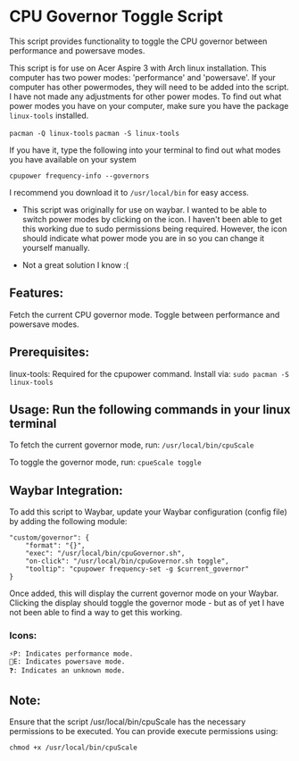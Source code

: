 # CPU Governor Toggle Script

This script provides functionality to toggle the CPU governor between performance and powersave modes. 

This script is for use on Acer Aspire 3 with Arch linux installation. 
This computer has two power modes: 'performance' and 'powersave'. If your computer has other powermodes, they will need to be added into the script. I have not made any adjustments for other power modes. 
To find out what power modes you have on your computer, make sure you have the package `linux-tools` installed.

`pacman -Q linux-tools`
`pacman -S linux-tools`

If you have it, type the following into your terminal to find out what modes you have available on your system

`cpupower frequency-info --governors`

I recommend you download it to `/usr/local/bin` for easy access.

- This script was originally for use on waybar. I wanted to be able to switch power modes by clicking on the icon. I haven't been able to get this working due to sudo permissions being required. However, the icon should indicate what power mode you are in so you can change it yourself manually.

- Not a great solution I know :(

## Features:
Fetch the current CPU governor mode.
Toggle between performance and powersave modes.

## Prerequisites:

linux-tools: Required for the cpupower command. Install via:
`sudo pacman -S linux-tools`

## Usage: Run the following commands in your linux terminal
To fetch the current governor mode, run:
`/usr/local/bin/cpuScale`

To toggle the governor mode, run:
`cpueScale toggle`

## Waybar Integration:

To add this script to Waybar, update your Waybar configuration (config file) by adding the following module:

```
"custom/governor": {
    "format": "{}",
    "exec": "/usr/local/bin/cpuGovernor.sh",
    "on-click": "/usr/local/bin/cpuGovernor.sh toggle",
    "tooltip": "cpupower frequency-set -g $current_governor"
}
```

Once added, this will display the current governor mode on your Waybar. Clicking the display should toggle the governor mode - but as of yet I have not been able to find a way to get this working.

### Icons:

    ⚡P: Indicates performance mode.
    🍃E: Indicates powersave mode.
    ❓: Indicates an unknown mode.

## Note:
Ensure that the script /usr/local/bin/cpuScale has the necessary permissions to be executed. You can provide execute permissions using:

`chmod +x /usr/local/bin/cpuScale`


